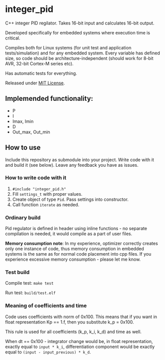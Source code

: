 # integer_pid

С++ integer PID regilator. Takes 16-bit input and calculates 16-bit output.

Developed specifically for embedded systems where execution time is critical. 

Compiles both for Linux systems (for unit test and application tests/simulation) and for any embedded system. Every variable has defined size, so code should be architecture-independent (should work for 8-bit AVR, 32-bit Cortex-M series etc).

Has automatic tests for everything.

Released under [MIT License](LICENSE).

## Implemended functionality:
- P
- I
- Imax, Imin
- D
- Out_max, Out_min

## How to use

Include this repository as submodule into your project. Write code with it and build it (see below). Leave any feedback you have as issues.

### How to write code with it

1. `#include "integer_pid.h"`
1. Fill `settings_t` with proper values. 
1. Create object of type `Pid`. Pass settings into constructor.
1. Call function `iterate` as needed.

### Ordinary build

Pid regulator is defined in header using inline functions - no separate compilation is needed, it would compile as a part of user files.

**Memory consumption note**: In my experience, optimizer correctly creates only one instance of code, thus memory consumption in embedded systems is the same as for normal code placement into cpp files. If you experience excessive memory consumption - please let me know.

### Test build

Compile test: `make test`

Run test: `build/test.elf`

### Meaning of coefficients and time

Code uses coefficients with norm of 0x100. This means that if you want in float representation Kp == 1.f, then you substitute k_p = 0x100.

This rule is used for all coefficients (k_p, k_i, k_d) and time as well.

When dt == 0x100 - integrator change would be, in float representation, exactly equal to `input * k_i`, differentiation component would be exactly equal to `(input - input_previous) * k_d`.
